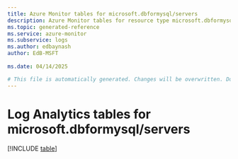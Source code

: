 ```yaml
---
title: Azure Monitor tables for microsoft.dbformysql/servers
description: Azure Monitor tables for resource type microsoft.dbformysql/servers
ms.topic: generated-reference
ms.service: azure-monitor
ms.subservice: logs
ms.author: edbaynash
author: EdB-MSFT
   
ms.date: 04/14/2025

# This file is automatically generated. Changes will be overwritten. Do not change this file directly.
---
```


# Log Analytics tables for microsoft.dbformysql/servers  

[!INCLUDE [table](~/reusable-content/ce-skilling/azure/includes/azure-monitor/reference/tables/microsoft-dbformysql_servers-include.md)]

